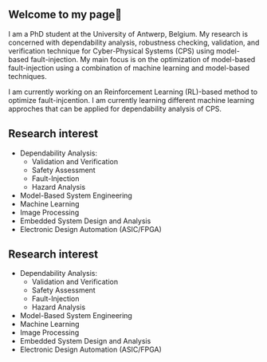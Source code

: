 ## Welcome to my page👋
I am a PhD student at the University of Antwerp, Belgium. My research is concerned with dependability analysis, robustness 
checking, validation, and verification technique for Cyber-Physical Systems (CPS) using model-based fault-injection. My main focus 
is on the optimization of model-based fault-injection using a combination of machine learning and model-based techniques. 

I am currently working on an Reinforcement Learning (RL)-based method to optimize fault-injcention.
I am currently learning different machine learning approches that can be applied for dependability analysis of CPS.
## Research interest
* Dependability Analysis:
  * Validation and Verification
  * Safety Assessment 
  * Fault-Injection
  * Hazard Analysis
* Model-Based System Engineering
* Machine Learning  
* Image Processing
* Embedded System Design and Analysis
* Electronic Design Automation (ASIC/FPGA)

## Research interest
* Dependability Analysis:
  * Validation and Verification
  * Safety Assessment 
  * Fault-Injection
  * Hazard Analysis
* Model-Based System Engineering
* Machine Learning  
* Image Processing
* Embedded System Design and Analysis
* Electronic Design Automation (ASIC/FPGA)

<!--
**mehrdad-moradi/mehrdad-moradi** is a ✨ _special_ ✨ repository because its `README.md` (this file) appears on your GitHub profile.

Here are some ideas to get you started:

- 🔭 I’m currently working on ...
- 🌱 I’m currently learning ...
- 👯 I’m looking to collaborate on ...
- 🤔 I’m looking for help with ...
- 💬 Ask me about ...
- 📫 How to reach me: ...
- 😄 Pronouns: ...
- ⚡ Fun fact: ...
-->
